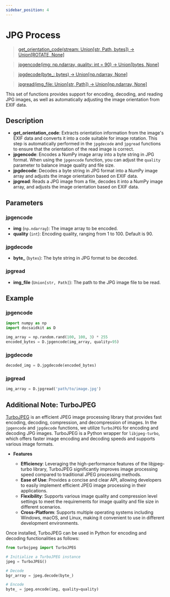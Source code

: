 ```yaml
---
sidebar_position: 4
---
```


# JPG Process

>[get_orientation_code(stream: Union[str, Path, bytes]) -> Union[ROTATE, None]](https://github.com/DocsaidLab/DocsaidKit/blob/012540eebaebb2718987dd3ec0f7dcf40f403caa/docsaidkit/vision/improc.py#L34C5-L34C25)

>[jpgencode(img: np.ndarray, quality: int = 90) -> Union[bytes, None]](https://github.com/DocsaidLab/DocsaidKit/blob/012540eebaebb2718987dd3ec0f7dcf40f403caa/docsaidkit/vision/improc.py#L50)

>[jpgdecode(byte_: bytes) -> Union[np.ndarray, None]](https://github.com/DocsaidLab/DocsaidKit/blob/012540eebaebb2718987dd3ec0f7dcf40f403caa/docsaidkit/vision/improc.py#L60)

>[jpgread(img_file: Union[str, Path]) -> Union[np.ndarray, None]](https://github.com/DocsaidLab/DocsaidKit/blob/012540eebaebb2718987dd3ec0f7dcf40f403caa/docsaidkit/vision/improc.py#L72)

This set of functions provides support for encoding, decoding, and reading JPG images, as well as automatically adjusting the image orientation from EXIF data.

## Description

- **get_orientation_code**: Extracts orientation information from the image's EXIF data and converts it into a code suitable for image rotation. This step is automatically performed in the `jpgdecode` and `jpgread` functions to ensure that the orientation of the read image is correct.
- **jpgencode**: Encodes a NumPy image array into a byte string in JPG format. When using the `jpgencode` function, you can adjust the `quality` parameter to balance image quality and file size.
- **jpgdecode**: Decodes a byte string in JPG format into a NumPy image array and adjusts the image orientation based on EXIF data.
- **jpgread**: Reads a JPG image from a file, decodes it into a NumPy image array, and adjusts the image orientation based on EXIF data.

## Parameters

### jpgencode

- **img** (`np.ndarray`): The image array to be encoded.
- **quality** (`int`): Encoding quality, ranging from 1 to 100. Default is 90.

### jpgdecode

- **byte_** (`bytes`): The byte string in JPG format to be decoded.

### jpgread

- **img_file** (`Union[str, Path]`): The path to the JPG image file to be read.

## Example

### jpgencode

```python
import numpy as np
import docsaidkit as D

img_array = np.random.rand(100, 100, 3) * 255
encoded_bytes = D.jpgencode(img_array, quality=95)
```

### jpgdecode

```python
decoded_img = D.jpgdecode(encoded_bytes)
```

### jpgread

```python
img_array = D.jpgread('path/to/image.jpg')
```

## Additional Note: TurboJPEG

[TurboJPEG](https://github.com/libjpeg-turbo/libjpeg-turbo) is an efficient JPEG image processing library that provides fast encoding, decoding, compression, and decompression of images. In the `jpgencode` and `jpgdecode` functions, we utilize `TurboJPEG` for encoding and decoding JPG images. TurboJPEG is a Python wrapper for `libjpeg-turbo`, which offers faster image encoding and decoding speeds and supports various image formats.

- **Features**

    - **Efficiency**: Leveraging the high-performance features of the libjpeg-turbo library, TurboJPEG significantly improves image processing speed compared to traditional JPEG processing methods.
    - **Ease of Use**: Provides a concise and clear API, allowing developers to easily implement efficient JPEG image processing in their applications.
    - **Flexibility**: Supports various image quality and compression level settings to meet the requirements for image quality and file size in different scenarios.
    - **Cross-Platform**: Supports multiple operating systems including Windows, macOS, and Linux, making it convenient to use in different development environments.

Once installed, TurboJPEG can be used in Python for encoding and decoding functionalities as follows:

```python
from turbojpeg import TurboJPEG

# Initialize a TurboJPEG instance
jpeg = TurboJPEG()

# Decode
bgr_array = jpeg.decode(byte_)

# Encode
byte_ = jpeg.encode(img, quality=quality)
```